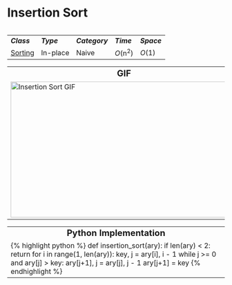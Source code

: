 # Insertion Sort
<table style="width: 100%;">
    <tr>
        <table style="width: 100%;">
            <tr>
                <td><strong><i>Class</i></strong></td>
                <td><strong><i>Type</i></strong></td>
                <td><strong><i>Category</i></strong></td>
                <td><strong><i>Time</i></strong></td>
                <td><strong><i>Space</i></strong></td>
            </tr>
            <tr>
                <td><a href="/quickreference/Sorting/Sorting">Sorting</a></td>
                <td>In-place</td>
                <td>Naive</td>
                <td><i>O</i>(n<sup>2</sup>)</td>
                <td><i>O</i>(1)</td>
            </tr>
        </table>
    </tr>
    <tr>
        <table style="width: 100%;">
            <tr style="text-align: center; font-size:20px;">
                <td><strong>GIF</strong></td>
                <td><strong>Video</strong></td>
            </tr>
            <tr>
                <td><img src="https://upload.wikimedia.org/wikipedia/commons/9/9c/Insertion-sort-example.gif" alt="Insertion Sort GIF" width="525" height="315"/></td>
                <td><a href="https://youtu.be/JU767SDMDvA"><img src="http://img.youtube.com/vi/JU767SDMDvA/0.jpg" alt="Insertion Sort Video" width="560" height="315"/></a></td>
            </tr>
        </table>
    </tr>
    <tr>
        <table style="width: 100%;">
            <tr style="text-align: center; font-size:20px;">
                <td><strong>Python Implementation</strong></td>
            </tr>
            <tr style="text-align: left;">
                <td><div class="python" markdown="1">
{% highlight python %}
def insertion_sort(ary):
    if len(ary) < 2: return
    for i in range(1, len(ary)):
        key, j = ary[i], i - 1
        while j >= 0 and ary[j] > key: 
            ary[j+1], j = ary[j], j - 1
        ary[j+1] = key
{% endhighlight %}
                </div></td>
            </tr>
        </table>
    </tr>
</table>